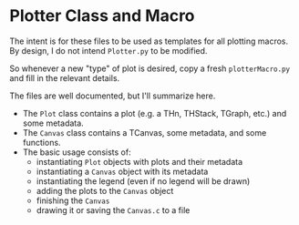 # Plotter Class and Macro

The intent is for these files to be used as templates for all plotting macros. By design, I do not intend `Plotter.py` to be modified.

So whenever a new "type" of plot is desired, copy a fresh `plotterMacro.py` and fill in the relevant details.

The files are well documented, but I'll summarize here.
  * The `Plot` class contains a plot (e.g. a THn, THStack, TGraph, etc.) and some metadata.
  * The `Canvas` class contains a TCanvas, some metadata, and some functions.
  * The basic usage consists of:
    * instantiating `Plot` objects with plots and their metadata
    * instantiating a `Canvas` object with its metadata
    * instantiating the legend (even if no legend will be drawn)
    * adding the plots to the `Canvas` object
    * finishing the `Canvas`
    * drawing it or saving the `Canvas.c` to a file
